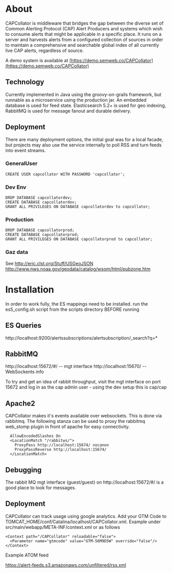 # About

CAPCollator is middleware that bridges the gap between the diverse set of Common Alerting Protocol (CAP) Alert Producers and systems which wish
to consume alerts that might be applicable in a specific place. It runs on a server and harvests alerts from a configured collection of sources
in order to maintain a comprehensive and searchable global index of all currently live CAP alerts, regardless of source.

A demo system is available at [https://demo.semweb.co/CAPCollator](https://demo.semweb.co/CAPCollator)

## Technology

Currently implemented in Java using the groovy-on-grails framework, but runnable as a microservice using the
production jar. An embedded database is used for feed state. Elasticsearch 5.2+ is used for geo indexing, RabbitMQ is used for
message fanout and durable delivery.

## Deployment

There are many deployment options, the initial goal was for a local facade, but projects may also use the
service internally to poll RSS and turn feeds into event streams.

### GeneralUser

    CREATE USER capcollator WITH PASSWORD 'capcollator';

### Dev Env

    DROP DATABASE capcollatordev;
    CREATE DATABASE capcollatordev;
    GRANT ALL PRIVILEGES ON DATABASE capcollatordev to capcollator;

### Production

    DROP DATABASE capcollatorprod;
    CREATE DATABASE capcollatorprod;
    GRANT ALL PRIVILEGES ON DATABASE capcollatorprod to capcollator;



### Gaz data

See http://eric.clst.org/Stuff/USGeoJSON
http://www.nws.noaa.gov/geodata/catalog/wsom/html/pubzone.htm



# Installation

In order to work fully, the ES mappings need to be installed. run the es5_config.sh script from the scripts directory BEFORE running


## ES Queries

http://localhost:9200/alertssubscriptions/alertsubscription/_search?q=*

## RabbitMQ

http://localhost:15672/#/ -- mgt interface
http://localhost:15670/ -- WebSockents info

To try and get an idea of rabbit throughput, visit the mgt interface on port 15672 and log in as the cap admin user - using the dev setup this is cap/cap


## Apache2

CAPCollator makes it's events available over websockets. This is done via rabbitmq. The following stanza can be
used to proxy the rabbitmq web_stomp plugin in front of apache for easy connectivity.

      AllowEncodedSlashes On
      <LocationMatch "/rabbitws/">
        ProxyPass http://localhost:15674/ nocanon
        ProxyPassReverse http://localhost:15674/
      </LocationMatch>

## Debugging

The rabbit MQ mgt interface (guest/guest) on http://localhost:15672/#/ is a good place to look for messages.

## Deployment

CAPCollator can track usage using google analytics. Add your GTM Code to TOMCAT_HOME/conf/Catalina/localhost/CAPCollator.xml. Example under src/main/webapp/META-INF/context.xml or as follows

    <Context path="/CAPCollator" reloadable="false">
      <Parameter name="gtmcode" value="GTM-56M9D5W" override="false"/>
    </Context>



Example ATOM feed

https://alert-feeds.s3.amazonaws.com/unfiltered/rss.xml




